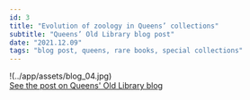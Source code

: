 ```yaml
---
id: 3
title: "Evolution of zoology in Queens’ collections"
subtitle: "Queens’ Old Library blog post"
date: "2021.12.09"
tags: "blog post, queens, rare books, special collections"
---
```

!(../app/assets/blog_04.jpg)\
[See the post on Queens' Old Library blog](https://queenslib.wordpress.com/2021/12/09/evolution-of-zoology-in-queens-collections/)

